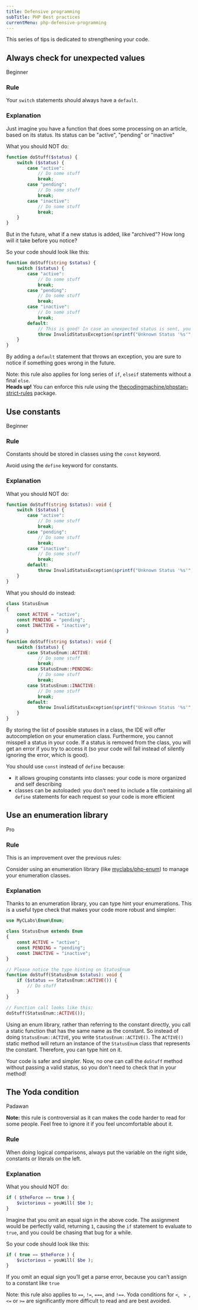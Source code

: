 ```yaml
---
title: Defensive programming
subTitle: PHP Best practices
currentMenu: php-defensive-programming
---
```


This series of tips is dedicated to strengthening your code.

## Always check for unexpected values
<span class="label label-success pull-right">Beginner</span>

### Rule 

<div class="alert alert-info">Your <code>switch</code> statements should always have a <code>default</code>.</div>

### Explanation

Just imagine you have a function that does some processing on an article, based on its status. Its status
can be "active", "pending" or "inactive"

<div class="alert alert-danger">What you should NOT do:</div>

```php
function doStuff($status) {
    switch ($status) {
        case "active":
            // Do some stuff
            break;
        case "pending":
            // Do some stuff
            break;
        case "inactive":
            // Do some stuff
            break;
    }
}
```

But in the future, what if a new status is added, like "archived"? How long will it take before you notice?

<div class="alert alert-success">So your code should look like this:</div>

```php
function doStuff(string $status) {
    switch ($status) {
        case "active":
            // Do some stuff
            break;
        case "pending":
            // Do some stuff
            break;
        case "inactive":
            // Do some stuff
            break;
        default:
            // This is good! In case an unexpected status is sent, you will notice
            throw InvalidStatusException(sprintf("Unknown Status '%s'", $status));
    }
}
```

By adding a `default` statement that throws an exception, you are sure to notice if something goes wrong in the future.

<div class="alert alert-info">Note: this rule also applies for long series of <code>if</code>, <code>elseif</code>
statements without a final <code>else</code>.</div>

<div class="alert alert-info"><strong>Heads up!</strong> You can enforce this rule using the <a href="https://github.com/thecodingmachine/phpstan-strict-rules/blob/master/doc/typehinting_rules.md">thecodingmachine/phpstan-strict-rules</a> package.</div>

## Use constants
<span class="label label-success pull-right">Beginner</span>

### Rule 

<div class="alert alert-info">Constants should be stored in classes using the <code>const</code> keyword.</div>

Avoid using the `define` keyword for constants.

### Explanation

<div class="alert alert-danger">What you should NOT do:</div>

```php
function doStuff(string $status): void {
    switch ($status) {
        case "active":
            // Do some stuff
            break;
        case "pending":
            // Do some stuff
            break;
        case "inactive":
            // Do some stuff
            break;
        default:
            throw InvalidStatusException(sprintf("Unknown Status '%s'", $status));
    }
}
```

<div class="alert alert-success">What you should do instead:</div>

```php
class StatusEnum
{
    const ACTIVE = "active";
    const PENDING = "pending";
    const INACTIVE = "inactive";
}
```

```php
function doStuff(string $status): void {
    switch ($status) {
        case StatusEnum::ACTIVE:
            // Do some stuff
            break;
        case StatusEnum::PENDING:
            // Do some stuff
            break;
        case StatusEnum::INACTIVE:
            // Do some stuff
            break;
        default:
            throw InvalidStatusException(sprintf("Unknown Status '%s'", $status));
    }
}
```

By storing the list of possible statuses in a class, the IDE will offer autocompletion on your enumeration class.
Furthermore, you cannot misspell a status in your code. If a status is removed from the class, you will get an error
if you try to access it (so your code will fail instead of silently ignoring the error, which is good).

You should use `const` instead of `define` because:
 
- it allows grouping constants into classes: your code is more organized and self describing
- classes can be autoloaded: you don't need to include a file containing all `define` statements for each request
  so your code is more efficient

## Use an enumeration library
<span class="label label-danger pull-right">Pro</span>

### Rule 

This is an improvement over the previous rules:

<div class="alert alert-info">Consider using an enumeration library (like 
<a href="https://github.com/myclabs/php-enum">myclabs/php-enum</a>) to manage your enumeration classes.</div>

### Explanation

Thanks to an enumeration library, you can type hint your enumerations. This is a useful type check that makes
your code more robust and simpler:

```php
use MyCLabs\Enum\Enum;

class StatusEnum extends Enum
{
    const ACTIVE = "active";
    const PENDING = "pending";
    const INACTIVE = "inactive";
}
```

```php
// Please notice the type hinting on StatusEnum
function doStuff(StatusEnum $status): void {
    if ($status == StatusEnum::ACTIVE()) {
        // Do stuff
    }
}

// Function call looks like this:
doStuff(StatusEnum::ACTIVE());
```

Using an enum library, rather than referring to the constant directly, you call a static function that has the
same name as the constant. So instead of doing `StatusEnum::ACTIVE`, you write `StatusEnum::ACTIVE()`. The `ACTIVE()`
static method will return an instance of the `StatusEnum` class that represents the constant. Therefore, you can
type hint on it.

Your code is safer and simpler. Now, no one can call the `doStuff` method without passing a valid status, so you don't need
to check that in your method!

## The Yoda condition 
<span class="label label-success pull-right">Padawan</span>

**Note:** this rule is controversial as it can makes the code harder to read for some people. Feel free to ignore it
if you feel uncomfortable about it. 

### Rule 

<div class="alert alert-info">When doing logical comparisons, always put the variable on the right side, constants or literals on the left.</div>

### Explanation

<div class="alert alert-danger">What you should NOT do:</div>

```php
if ( $theForce == true ) {
    $victorious = youWill( $be );
}
```

Imagine that you omit an equal sign in the above code. The assignment would be perfectly valid, returning <code>1</code>, 
causing the <code>if</code> statement to evaluate to <code>true</code>, and you could be chasing that bug for a while.

<div class="alert alert-success">So your code should look like this:</div>

```php
if ( true == $theForce ) {
    $victorious = youWill( $be );
}
```

If you omit an equal sign you’ll get a parse error, because you can’t assign to a constant like <code>true</code>

<div class="alert alert-info">Note: this rule also applies to <code>==</code>, <code>!=</code>, <code>===</code>, and <code>!==</code>. 
Yoda conditions for <code>&lt;</code>, <code> > </code>, <code>&lt;=</code> or <code>>=</code> are significantly more difficult to read and are best avoided.</div>

